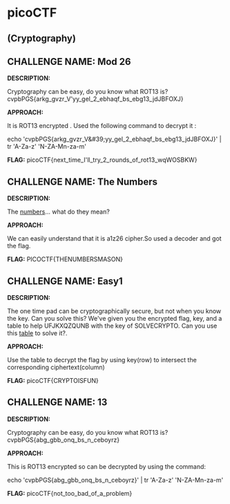 # picoCTF

## **(Cryptography)**

**CHALLENGE NAME: Mod 26**
--------------------------

**DESCRIPTION:**

Cryptography can be easy, do you know what ROT13 is? cvpbPGS{arkg\_gvzr\_V&#39;yy\_gel\_2\_ebhaqf\_bs\_ebg13\_jdJBFOXJ}

**APPROACH:**

It is ROT13 encrypted . Used the following command to decrypt it :

echo &#39;cvpbPGS{arkg\_gvzr\_V\&#39;yy\_gel\_2\_ebhaqf\_bs\_ebg13\_jdJBFOXJ}&#39; | tr &#39;A-Za-z&#39; &#39;N-ZA-Mn-za-m&#39;

**FLAG:** picoCTF{next\_time\_I&#39;ll\_try\_2\_rounds\_of\_rot13\_wqWOSBKW}

**CHALLENGE NAME: The Numbers**
--------------------------------

**DESCRIPTION:**

The [numbers](https://jupiter.challenges.picoctf.org/static/f209a32253affb6f547a585649ba4fda/the_numbers.png)... what do they mean?

**APPROACH:**

We can easily understand that it is a1z26 cipher.So used a decoder and got the flag.

**FLAG:** PICOCTF{THENUMBERSMASON}



**CHALLENGE NAME: Easy1**
-------------------------

**DESCRIPTION:**

The one time pad can be cryptographically secure, but not when you know the key. Can you solve this? We&#39;ve given you the encrypted flag, key, and a table to help UFJKXQZQUNB with the key of SOLVECRYPTO. Can you use this [table](https://jupiter.challenges.picoctf.org/static/1fd21547c154c678d2dab145c29f1d79/table.txt) to solve it?.

**APPROACH:**

Use the table to decrypt the flag by using key(row) to intersect the corresponding ciphertext(column)

**FLAG:** picoCTF{CRYPTOISFUN}

**CHALLENGE NAME: 13**
----------------------

**DESCRIPTION:**

Cryptography can be easy, do you know what ROT13 is? cvpbPGS{abg\_gbb\_onq\_bs\_n\_ceboyrz}

**APPROACH:**

This is ROT13 encrypted so can be decrypted by using the command:

echo &#39;cvpbPGS{abg\_gbb\_onq\_bs\_n\_ceboyrz}&#39; | tr &#39;A-Za-z&#39; &#39;N-ZA-Mn-za-m&#39;

**FLAG:** picoCTF{not\_too\_bad\_of\_a\_problem}
